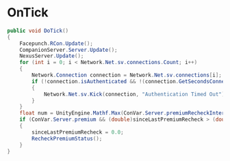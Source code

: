 <Badge type="danger" text="Carbon Compatible"/><Badge type="warning" text="Oxide Compatible"/>
# OnTick
```csharp
public void DoTick()
{
	Facepunch.RCon.Update();
	CompanionServer.Server.Update();
	NexusServer.Update();
	for (int i = 0; i < Network.Net.sv.connections.Count; i++)
	{
		Network.Connection connection = Network.Net.sv.connections[i];
		if (!connection.isAuthenticated && !(connection.GetSecondsConnected() < (float)ConVar.Server.authtimeout))
		{
			Network.Net.sv.Kick(connection, "Authentication Timed Out");
		}
	}
	float num = UnityEngine.Mathf.Max(ConVar.Server.premiumRecheckInterval, 60f);
	if (ConVar.Server.premium && (double)sinceLastPremiumRecheck > (double)num)
	{
		sinceLastPremiumRecheck = 0.0;
		RecheckPremiumStatus();
	}
}

```
